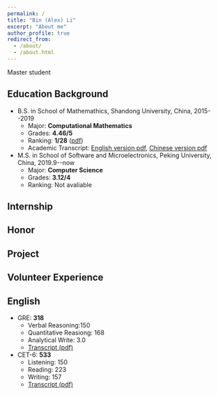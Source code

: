 ```yaml
---
permalink: /
title: "Bin (Alex) Li"
excerpt: "About me"
author_profile: true
redirect_from: 
  - /about/
  - /about.html
---
```


Master student 


## Education Background
+ B.S. in School of Mathemathics, Shandong University, China, 2015--2019
  - Major: **Computational Mathematics**
  - Grades: **4.46/5**  
  - Ranking: **1/28** ([pdf](https://alexli8.github.io/files/ranking.pdf))
  - Academic Transcript: [English version pdf](https://alexli8.github.io/files/English%20Transcript.pdf), [Chinese version pdf](https://alexli8.github.io/files/Chinese%20Transcript.pdf)
+ M.S. in School of Software and Microelectronics, Peking University,  China, 2019.9--now
  - Major: **Computer Science**
  - Grades: **3.12/4**  
  - Ranking: Not avaliable

## Internship


## Honor


## Project


## Volunteer Experience


## English 
+ GRE: **318**
  - Verbal Reasoning:150
  - Quantitative Reasiong: 168 
  - Analytical Write: 3.0
  - [Transcript (pdf)](https://alexli8.github.io/files/GRE.pdf)
+ CET-6: **533**
  - Listening: 150
  - Reading: 223
  - Writing: 157
  - [Transcript (pdf)](https://alexli8.github.io/files/CET6.pdf)

